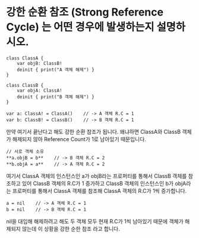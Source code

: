 # 강한 순환 참조 (Strong Reference Cycle) 는 어떤 경우에 발생하는지 설명하시오.

~~~
class ClassA {
	var objB: ClassB!
	deinit { print("A 객체 해제") }
}

class ClassB {
	var objA: ClassA!
	deinit { print("B 객체 해제") }
}
~~~
~~~
var a: ClassA! = ClassA()    // -> A 객체 R.C = 1
var b: ClassB! = ClassB()    // -> B 객체 R.C = 1
~~~
만약 여기서 끝난다고 해도 강한 순환 참조가 됩니다. 왜냐하면 ClassA와 ClassB 객체가 해제되지 않아 Reference Count가 1로 남아있기 때문입니다.

~~~
// 서로 객체 소유
**a.objB = b**    // -> B 객체 R.C = 2
**b.objA = a**    // -> A 객체 R.C = 2
~~~
여기서 ClassA 객체의 인스턴스인 a가 objB라는 프로퍼티를 통해서 ClassB 객체를 참조하고 있어 ClassB 객체의 R.C가 1 증가하고 ClassB 객체의 인스턴스인 b가 objA라는 프로퍼티를 통해서 ClassA 객체를 참조해 ClassA 객체의 R.C가 1씩 증가합니다.

~~~
a = nil    // -> A 객체 R.C = 1
b = nil    // -> B 객체 R.C = 1
~~~
nil을 대입해 해제하려고 해도 두 객체 모두 현재 R.C가 1씩 남아있기 때문에 객체가 해제되지 않는데 이 상황을 강한 순한 참조 라고 합니다.